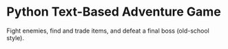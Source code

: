 # Python Text-Based Adventure Game
Fight enemies, find and trade items, and defeat a final boss (old-school style).
